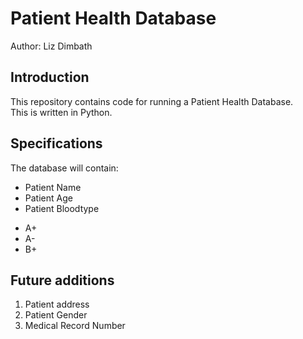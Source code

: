 # Patient Health Database

Author: Liz Dimbath

## Introduction
This repository contains code for running a Patient Health Database.  
This is written in Python.  

## Specifications
The database will contain:  
* Patient Name  
* Patient Age  
* Patient Bloodtype  
 - A+  
 - A-  
 - B+

## Future additions
1. Patient address  
1. Patient Gender
1. Medical Record Number
